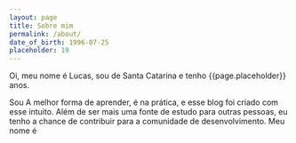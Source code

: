 ```yaml
---
layout: page
title: Sobre mim
permalink: /about/
date_of_birth: 1996-07-25
placeholder: 19
---
```


Oi, meu nome é Lucas, sou de Santa Catarina e tenho <span id="age" data-birth="{{page.date_of_birth}}">{{page.placeholder}}</span> anos.

Sou A melhor forma de aprender, é na prática, e esse blog foi criado com esse intuito. Além de ser mais uma fonte de estudo para outras pessoas, eu tenho a chance de contribuir para a comunidade de desenvolvimento. Meu nome é 